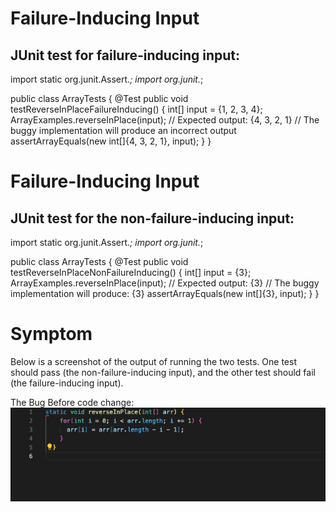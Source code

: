 # Failure-Inducing Input
## JUnit test for failure-inducing input:
 import static org.junit.Assert.*;
import org.junit.*;

public class ArrayTests {
  @Test
  public void testReverseInPlaceFailureInducing() {
    int[] input = {1, 2, 3, 4};
    ArrayExamples.reverseInPlace(input);
    // Expected output: {4, 3, 2, 1}
    // The buggy implementation will produce an incorrect output
    assertArrayEquals(new int[]{4, 3, 2, 1}, input);
  }
}
# Failure-Inducing Input
## JUnit test for the non-failure-inducing input:

import static org.junit.Assert.*;
import org.junit.*;

public class ArrayTests {
  @Test
  public void testReverseInPlaceNonFailureInducing() {
    int[] input = {3};
    ArrayExamples.reverseInPlace(input);
    // Expected output: {3}
    // The buggy implementation will produce: {3}
    assertArrayEquals(new int[]{3}, input);
  }
}
# Symptom
Below is a screenshot of the output of running the two tests. One test should pass (the non-failure-inducing input), and the other test should fail (the failure-inducing input).

The Bug
Before code change:
![Image](12.jpg)
